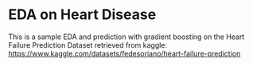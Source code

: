 # EDA on Heart Disease

This is a sample EDA and prediction with gradient boosting on the Heart Failure Prediction Dataset retrieved from kaggle: https://www.kaggle.com/datasets/fedesoriano/heart-failure-prediction
